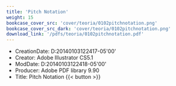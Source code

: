 ```yaml
---
title: 'Pitch Notation'
weight: 15
bookcase_cover_src: 'cover/teoria/0102pitchnotation.png'
bookcase_cover_src_dark: 'cover/teoria/0102pitchnotation.png'
download_link: '/pdfs/teoria/0102pitchnotation.pdf'
---
```


- CreationDate: D:20140103122417-05'00'
- Creator: Adobe Illustrator CS5.1
- ModDate: D:20140103122418-05'00'
- Producer: Adobe PDF library 9.90
- Title: Pitch Notation
{{< button >}}
